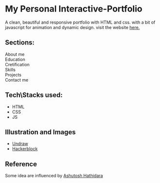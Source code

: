 # My Personal Interactive-Portfolio 

A clean, beautiful and responsive portfolio with HTML and css.
with a bit of javascript for animation and dynamic design.
visit the website [here.](https://ghoor.azurewebsites.net)

## Sections:
About me\
Education\
Cretification\
Skills\
Projects\
Contact me

## Tech\Stacks used:
- HTML
- CSS
- JS

## Illustration and Images
- [Undraw](https://undraw.co/)
- [Hackerblock](https://hack.codingblocks.com/)

## Reference 
Some idea are influenced by [Ashutosh Hathidara](https://github.com/ashutosh1919/masterPortfolio)
